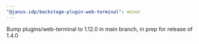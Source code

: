 ```yaml
---
"@janus-idp/backstage-plugin-web-terminal": minor
---
```


Bump plugins/web-terminal to 1.12.0 in main branch, in prep for release of 1.4.0


